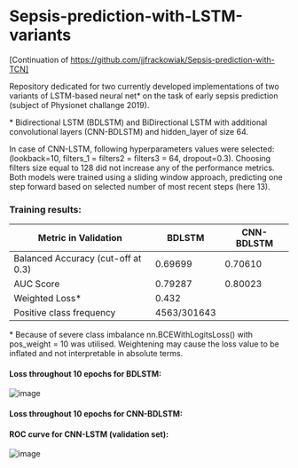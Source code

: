 # Sepsis-prediction-with-LSTM-variants
[Continuation of https://github.com/jjfrackowiak/Sepsis-prediction-with-TCN] 

Repository dedicated for two currently developed implementations of two variants of LSTM-based neural net* on the task of early sepsis prediction (subject of Physionet challange 2019).

\* Bidirectional LSTM (BDLSTM) and BiDirectional LSTM with additional convolutional layers (CNN-BDLSTM) and hidden_layer of size 64. 

In case of CNN-LSTM, following hyperparameters values were selected: (lookback=10, filters_1 = filters2 = filters3 = 64, dropout=0.3). Choosing filters size equal to 128 did not increase any of the performance metrics.
Both models were trained using a sliding window approach, predicting one step forward based on selected number of most recent steps (here 13).

### Training results:

| Metric in Validation | BDLSTM | CNN-BDLSTM |
| ------------- | ------------- | ------------- |
| Balanced Accuracy (cut-off at 0.3) | 0.69699 | 0.70610 |
| AUC Score | 0.79287  | 0.80023 |
| Weighted Loss* | 0.432 |  |
| Positive class frequency | 4563/301643 |

\* Because of severe class imbalance nn.BCEWithLogitsLoss() with pos_weight = 10 was utilised. Weightening may cause the loss value to be inflated and not interpretable in absolute terms.

#### Loss throughout 10 epochs for BDLSTM:
![image](https://github.com/jjfrackowiak/Sepsis-prediction-with-LSTM-variants/assets/84077365/35674c75-6416-48ec-94c2-5612bf2e16c2)

#### Loss throughout 10 epochs for CNN-BDLSTM:


#### ROC curve for CNN-LSTM (validation set):
![image](https://github.com/jjfrackowiak/Sepsis-prediction-with-LSTM-variants/assets/84077365/58c45096-31c6-4618-ad03-2894ccc5c160)
